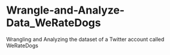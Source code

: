 # Wrangle-and-Analyze-Data_WeRateDogs
Wrangling and Analyzing the dataset of a Twitter account called WeRateDogs
